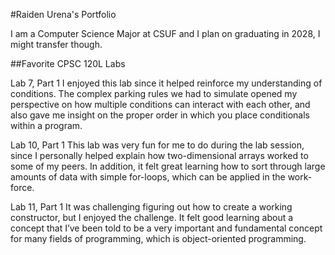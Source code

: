 
#Raiden Urena's Portfolio

I am a Computer Science Major at CSUF and I plan on graduating in 2028, I might transfer though.

##Favorite CPSC 120L Labs

Lab 7, Part 1
I enjoyed this lab since it helped reinforce my understanding of conditions. The complex parking rules we had to simulate opened my perspective on how multiple conditions can interact with each other, and also gave me insight on the proper order in which you place conditionals within a program.

Lab 10, Part 1
This lab was very fun for me to do during the lab session, since I personally helped explain how two-dimensional arrays worked to some of my peers. In addition, it felt great learning how to sort through large amounts of data with simple for-loops, which can be applied in the work-force.

Lab 11, Part 1
It was challenging figuring out how to create a working constructor, but I enjoyed the challenge. It felt good learning about a concept that I’ve been told to be a very important and fundamental concept for many fields of programming, which is object-oriented programming.
